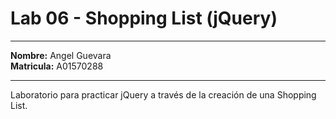 # Lab 06 - Shopping List (jQuery)

---

**Nombre:** Angel Guevara <br>
**Matricula:** A01570288 <br>

---

Laboratorio para practicar jQuery a través de la creación de una Shopping List.
